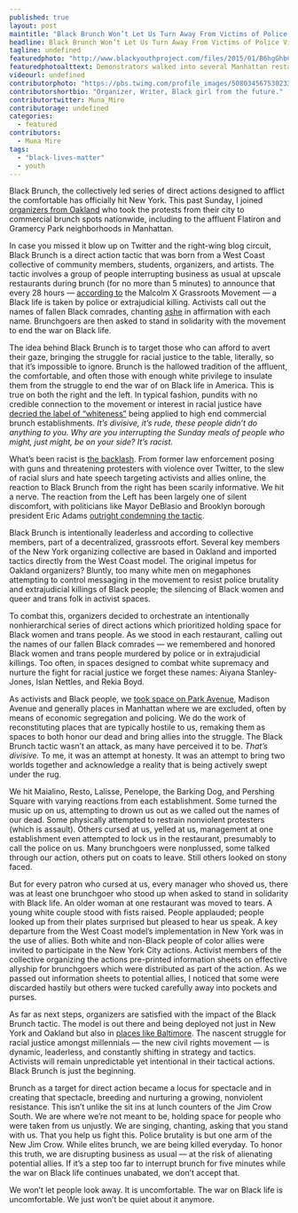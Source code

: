 ```yaml
---
published: true
layout: post
maintitle: "Black Brunch Won’t Let Us Turn Away From Victims of Police Violence  - {Young}ist"
headline: Black Brunch Won’t Let Us Turn Away From Victims of Police Violence
tagline: undefined
featuredphoto: "http://www.blackyouthproject.com/files/2015/01/B6hgGhbCMAIKBjS.jpg"
featuredphotoalttext: Demonstrators walked into several Manhattan restaurants to bring attention to police violence
videourl: undefined
contributorphoto: "https://pbs.twimg.com/profile_images/508034567530233856/vqGxmJGV.jpeg"
contributorshortbio: "Organizer, Writer, Black girl from the future."
contributortwitter: Muna_Mire
contributorage: undefined
categories: 
  - featured
contributors: 
  - Muna Mire
tags: 
  - "black-lives-matter"
  - youth
---
```


Black Brunch, the collectively led series of direct actions designed to afflict the comfortable has officially hit New York. This past Sunday, I joined [organizers from Oakland](http://ww2.kqed.org/news/2014/12/10/black-brunch-organizers-put-protest-on-the-menu) who took the protests from their city to commercial brunch spots nationwide, including to the affluent Flatiron and Gramercy Park neighborhoods in Manhattan. 

In case you missed it blow up on Twitter and the right-wing blog circuit, Black Brunch is a direct action tactic that was born from a West Coast collective of community members, students, organizers, and artists. The tactic involves a group of people interrupting business as usual at upscale restaurants during brunch (for no more than 5 minutes) to announce that every 28 hours — [according to](https://mxgm.org/wp-content/uploads/2013/04/Operation-Ghetto-Storm.pdf) the Malcolm X Grassroots Movement — a Black life is taken by police or extrajudicial killing. Activists call out the names of fallen Black comrades, chanting [ashe](http://www.aseire.com/meaning.php) in affirmation with each name. Brunchgoers are then asked to stand in solidarity with the movement to end the war on Black life.

The idea behind Black Brunch is to target those who can afford to avert their gaze, bringing the struggle for racial justice to the table, literally, so that it’s impossible to ignore. Brunch is the hallowed tradition of the affluent, the comfortable, and often those with enough white privilege to insulate them from the struggle to end the war of on Black life in America. This is true on both the right and the left. In typical fashion, pundits with no credible connection to the movement or interest in racial justice have [decried the label of “whiteness”](http://www.nationalreview.com/article/395761/brunch-new-white-space-ian-tuttle) being applied to high end commercial brunch establishments. *It’s divisive, it’s rude, these people didn’t do anything to you. Why are you interrupting the Sunday meals of people who might, just might, be on your side? It’s racist.*

What’s been racist is [the backlash](http://blackbrunch-backlash.tumblr.com/). From former law enforcement posing with guns and threatening protesters with violence over Twitter, to the slew of racial slurs and hate speech targeting activists and allies online, the reaction to Black Brunch from the right has been scarily informative. We hit a nerve. The reaction from the Left has been largely one of silent discomfort, with politicians like Mayor DeBlasio and Brooklyn borough president Eric Adams [outright condemning the tactic](http://observer.com/2015/01/brooklyn-borough-president-blasts-black-brunch-protests/). 

Black Brunch is intentionally leaderless and according to collective members, part of a decentralized, grassroots effort. Several key members of the New York organizing collective are based in Oakland and imported tactics directly from the West Coast model. The original impetus for Oakland organizers? Bluntly, too many white men on megaphones attempting to control messaging in the movement to resist police brutality and extrajudicial killings of Black people; the silencing of Black women and queer and trans folk in activist spaces. 

To combat this, organizers decided to orchestrate an intentionally nonhierarchical series of direct actions which prioritized holding space for Black women and trans people. As we stood in each restaurant, calling out the names of our fallen Black comrades — we remembered and honored Black women and trans people murdered by police or in extrajudicial killings. Too often, in spaces designed to combat white supremacy and nurture the fight for racial justice we forget these names: Aiyana Stanley-Jones, Islan Nettles, and Rekia Boyd.

As activists and Black people, we [took space on Park Avenue](https://twitter.com/BlackBrunchNYC/status/551796622774923265), Madison Avenue and generally places in Manhattan where we are excluded, often by means of economic segregation and policing. We do the work of reconstituting places that are typically hostile to us, remaking them as spaces to both honor our dead and bring allies into the struggle. The Black Brunch tactic wasn’t an attack, as many have perceived it to be. *That’s divisive.* To me, it was an attempt at honesty. It was an attempt to bring two worlds together and acknowledge a reality that is being actively swept under the rug. 

We hit Maialino, Resto, Lalisse, Penelope, the Barking Dog, and Pershing Square with varying reactions from each establishment. Some turned the music up on us, attempting to drown us out as we called out the names of our dead. Some physically attempted to restrain nonviolent protesters (which is assault). Others cursed at us, yelled at us, management at one establishment even attempted to lock us in the restaurant, presumably to call the police on us. Many brunchgoers were nonplussed, some talked through our action, others put on coats to leave. Still others looked on stony faced. 

But for every patron who cursed at us, every manager who shoved us, there was at least one brunchgoer who stood up when asked to stand in solidarity with Black life. An older woman at one restaurant was moved to tears. A young white couple stood with fists raised. People applauded; people looked up from their plates surprised but pleased to hear us speak. A key departure from the West Coast model’s implementation in New York was in the use of allies. Both white and non-Black people of color allies were invited to participate in the New York City actions. Activist members of the collective organizing the actions pre-printed information sheets on effective allyship for brunchgoers which were distributed as part of the action. As we passed out information sheets to potential allies, I noticed that some were discarded hastily but others were tucked carefully away into pockets and purses. 

As far as next steps, organizers are satisfied with the impact of the Black Brunch tactic. The model is out there and being deployed not just in New York and Oakland but also in [places like Baltimore](http://www.msnbc.com/msnbc/blackbrunchnyc-demonstrations-major-cities-spark-backlash). The nascent struggle for racial justice amongst millennials — the new civil rights movement — is dynamic, leaderless, and constantly shifting in strategy and tactics. Activists will remain unpredictable yet intentional in their tactical actions. Black Brunch is just the beginning. 

Brunch as a target for direct action became a locus for spectacle and in creating that spectacle, breeding and nurturing a growing, nonviolent resistance. This isn’t unlike the sit ins at lunch counters of the Jim Crow South. We are where we’re not meant to be, holding space for people who were taken from us unjustly. We are singing, chanting, asking that you stand with us. That you help us fight this. Police brutality is but one arm of the New Jim Crow. While elites brunch, we are being killed everyday. To honor this truth, we are disrupting business as usual — at the risk of alienating potential allies. If it’s a step too far to interrupt brunch for five minutes while the war on Black life continues unabated, we don’t accept that.

We won’t let people look away. It is uncomfortable. The war on Black life is uncomfortable. We just won’t be quiet about it anymore.